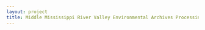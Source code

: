 ```yaml
--- 
layout: project 
title: Middle Mississippi River Valley Environmental Archives Processing Project
---
```



